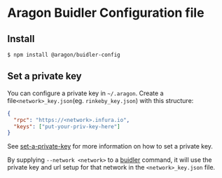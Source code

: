 # Aragon Buidler Configuration file

## Install

```
$ npm install @aragon/buidler-config
```

## Set a private key

You can configure a private key in `~/.aragon`. Create a file`<network>_key.json`(eg. `rinkeby_key.json`) with this structure:

```json
{
  "rpc": "https://<network>.infura.io",
  "keys": ["put-your-priv-key-here"]
}
```

See [set-a-private-key](https://hack.aragon.org/docs/guides-faq#set-a-private-key) for more information on how to set a private key.

By supplying `--network <network>` to a [buidler](https://hardhat.org) command, it will use the private key and url setup for that network in the `<network>_key.json` file.

